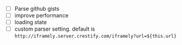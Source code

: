 - [ ] Parse github gists
- [ ] improve performance
- [ ] loading state
- [ ] custom parser setting. default is `http://iframely.server.crestify.com/iframely?url=${this.url}`